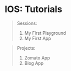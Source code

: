 # IOS: Tutorials


> Sessions:
> 1. My First Playground
> 2. My First App


> Projects:
> 01. Zomato App
> 02. Blog App
